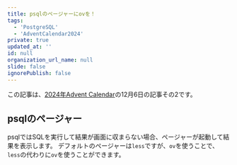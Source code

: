 ```yaml
---
title: psqlのページャーにovを！
tags:
  - 'PostgreSQL'
  - 'AdventCalendar2024'
private: true
updated_at: ''
id: null
organization_url_name: null
slide: false
ignorePublish: false
---
```

この記事は、[2024年Advent Calendar](https://qiita.com/advent-calendar/2024/postgresql)の12月6日の記事その2です。

## psqlのページャー

psqlではSQLを実行して結果が画面に収まらない場合、ページャーが起動して結果を表示します。
デフォルトのページャーは`less`ですが、`ov`を使うことで、`less`の代わりに`ov`を使うことができます。
